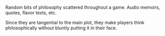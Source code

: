 Random bits of philosophy scattered throughout a game. Audio memoirs, quotes, flavor texts, etc.

Since they are tangential to the main plot, they make players think philosophically without bluntly putting it in their face.

